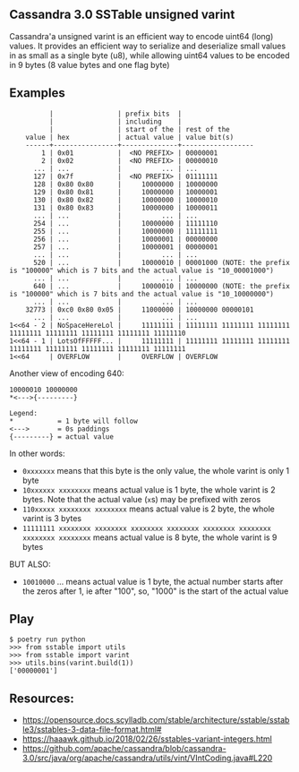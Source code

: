 ## Cassandra 3.0 SSTable unsigned varint
Cassandra'a unsigned varint is an efficient way to encode uint64 (long) values.
It provides an efficient way to serialize and deserialize small values in as
small as a single byte (u8), while allowing uint64 values to be encoded in 9
bytes (8 value bytes and one flag byte)

## Examples

              |                | prefix bits  |
              |                | including    |
              |                | start of the | rest of the
        value | hex            | actual value | value bit(s)
        ------+----------------+--------------+------------------
            1 | 0x01           |  <NO PREFIX> | 00000001
            2 | 0x02           |  <NO PREFIX> | 00000010
          ... | ...            |          ... | ...
          127 | 0x7f           |  <NO PREFIX> | 01111111
          128 | 0x80 0x80      |     10000000 | 10000000
          129 | 0x80 0x81      |     10000000 | 10000001
          130 | 0x80 0x82      |     10000000 | 10000010
          131 | 0x80 0x83      |     10000000 | 10000011
          ... | ...            |          ... | ...
          254 | ...            |     10000000 | 11111110
          255 | ...            |     10000000 | 11111111
          256 | ...            |     10000001 | 00000000
          257 | ...            |     10000001 | 00000001
          ... | ...            |          ... | ...
          520 | ...            |     10000010 | 00001000 (NOTE: the prefix is "100000" which is 7 bits and the actual value is "10_00001000")
          ... | ...            |          ... | ...
          640 | ...            |     10000010 | 10000000 (NOTE: the prefix is "100000" which is 7 bits and the actual value is "10_10000000")
          ... | ...            |          ... | ...
        32773 | 0xc0 0x80 0x05 |     11000000 | 10000000 00000101
          ... | ...            |          ... | ...
    1<<64 - 2 | NoSpaceHereLol |     11111111 | 11111111 11111111 11111111 11111111 11111111 11111111 11111111 11111110
    1<<64 - 1 | LotsOfFFFFF... |     11111111 | 11111111 11111111 11111111 11111111 11111111 11111111 11111111 11111111
    1<<64     | OVERFLOW       |     OVERFLOW | OVERFLOW


Another view of encoding 640:

    10000010 10000000
    *<--->{---------}

    Legend:
    *           = 1 byte will follow
    <--->       = 0s paddings
    {---------} = actual value

In other words:

- `0xxxxxxx` means that this byte is the only value, the whole varint is only 1 byte
- `10xxxxxx xxxxxxxx` means actual value is 1 byte, the whole varint is 2 bytes. Note that the actual value (`x`s) may be prefixed with zeros
- `110xxxxx xxxxxxxx xxxxxxxx` means actual value is 2 byte, the whole varint is 3 bytes
- `11111111 xxxxxxxx xxxxxxxx xxxxxxxx xxxxxxxx xxxxxxxx xxxxxxxx xxxxxxxx xxxxxxxx` means actual value is 8 byte, the whole varint is 9 bytes

BUT ALSO:

- `10010000` ... means actual value is 1 byte, the actual number starts after the zeros after 1, ie after "100", so, "1000" is the start of the actual value

## Play

```
$ poetry run python
>>> from sstable import utils
>>> from sstable import varint
>>> utils.bins(varint.build(1))
['00000001']
```


## Resources:

* https://opensource.docs.scylladb.com/stable/architecture/sstable/sstable3/sstables-3-data-file-format.html#
* https://haaawk.github.io/2018/02/26/sstables-variant-integers.html
* https://github.com/apache/cassandra/blob/cassandra-3.0/src/java/org/apache/cassandra/utils/vint/VIntCoding.java#L220
